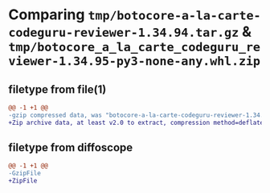 # Comparing `tmp/botocore-a-la-carte-codeguru-reviewer-1.34.94.tar.gz` & `tmp/botocore_a_la_carte_codeguru_reviewer-1.34.95-py3-none-any.whl.zip`

## filetype from file(1)

```diff
@@ -1 +1 @@
-gzip compressed data, was "botocore-a-la-carte-codeguru-reviewer-1.34.94.tar", last modified: Tue Apr 30 01:01:17 2024, max compression
+Zip archive data, at least v2.0 to extract, compression method=deflate
```

## filetype from diffoscope

```diff
@@ -1 +1 @@
-GzipFile
+ZipFile
```

